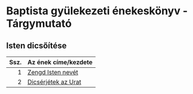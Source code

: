 # Baptista gyülekezeti énekeskönyv - Tárgymutató

## Isten dicsőítése

| Ssz. | Az ének címe/kezdete |
| ---: | :------------------- |
| 1 | [Zengd Isten nevét](../../collections/baptista_gyulekezeti_enekeskonyv/001.xml) |
| 2 | [Dicsérjétek az Urat](../../collections/baptista_gyulekezeti_enekeskonyv/002.xml) |

